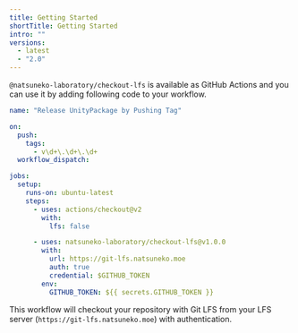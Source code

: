 ```yaml
---
title: Getting Started
shortTitle: Getting Started
intro: ""
versions:
  - latest
  - "2.0"
---
```


`@natsuneko-laboratory/checkout-lfs` is available as GitHub Actions and you can use it by adding following code to your workflow.

```yaml:.github/workflows/create-unitypackage.yml
name: "Release UnityPackage by Pushing Tag"

on:
  push:
    tags:
      - v\d+\.\d+\.\d+
  workflow_dispatch:

jobs:
  setup:
    runs-on: ubuntu-latest
    steps:
      - uses: actions/checkout@v2
        with:
          lfs: false

      - uses: natsuneko-laboratory/checkout-lfs@v1.0.0
        with:
          url: https://git-lfs.natsuneko.moe
          auth: true
          credential: $GITHUB_TOKEN
        env:
          GITHUB_TOKEN: ${{ secrets.GITHUB_TOKEN }}
```

This workflow will checkout your repository with Git LFS from your LFS server (`https://git-lfs.natsuneko.moe`) with authentication.
